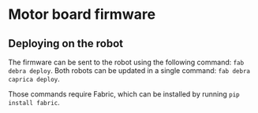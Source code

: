 # Motor board firmware

## Deploying on the robot
The firmware can be sent to the robot using the following command: `fab debra deploy`.
Both robots can be updated in a single command: `fab debra caprica deploy`.

Those commands require Fabric, which can be installed by running `pip install fabric`.
